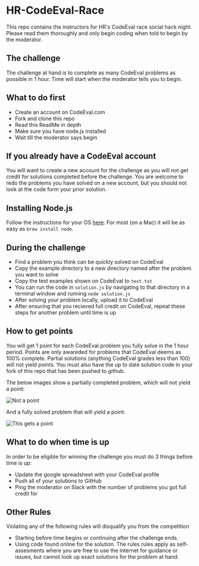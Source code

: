 # HR-CodeEval-Race

This repo contains the instructors for HR's CodeEval race social hack night. Please read them thoroughly and only begin coding when told to begin by the moderator.

## The challenge

The challenge at hand is to complete as many CodeEval problems as possible in 1 hour. Time will start when the moderator tells you to begin.

## What to do first

* Create an account on CodeEval.com
* Fork and clone this repo
* Read this ReadMe in depth
* Make sure you have node.js installed
* Wait till the moderator says begin

## If you already have a CodeEval account

You will want to create a new account for the challenge as you will not get credit for solutions completed before the challenge. You are welcome to redo the problems you have solved on a new account, but you should not look at the code form your prior solution.

## Installing Node.js

Follow the instructions for your OS [here](https://github.com/joyent/node/wiki/Installing-Node.js-via-package-manager). For most (on a Mac) it will be as easy as `brew install node`.

## During the challenge

* Find a problem you think can be quickly solved on CodeEval
* Copy the example directory to a new directory named after the problem you want to solve
* Copy the test examples shown on CodeEval to `test.txt`
* You can run the code in `solution.js` by navigating to that directory in a terminal window and running `node solution.js`
* After solving your problem locally, upload it to CodeEval
* After ensuring that you recieved full credit on CodeEval, repeat these steps for another problem until time is up

## How to get points

You will get 1 point for each CodeEval problem you fully solve in the 1 hour period. Points are only awareded for problems that CodeEval deems as 100% complete. Partial solutions (anything CodeEval grades less than 100) will not yield points. You must also have the up to date solution code in your fork of this repo that has been pushed to github.

The below images show a partially completed problem, which will not yield a point:

![Not a point](https://s3-us-west-2.amazonaws.com/hackreactor/notSolved.png)

And a fully solved problem that will yield a point:

![This gets a point](https://s3-us-west-2.amazonaws.com/hackreactor/solved.png)

## What to do when time is up

In order to be eligible for winning the challenge you must do 3 things before time is up:

* Update the google spreadsheet with your CodeEval profile
* Push all of your solutions to GitHub
* Ping the moderator on Slack with the number of problems you got full credit for

## Other Rules

Violating any of the following rules will disqualify you from the competition

* Starting before time begins or continuing after the challenge ends.
* Using code found online for the solution. The rules rules apply as self-assesments where you are free to use the internet for guidance or issues, but cannot look up exact solutions for the problem at hand.
